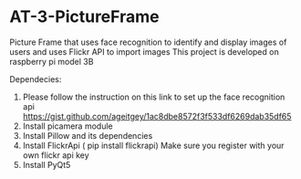 # AT-3-PictureFrame
Picture Frame that uses face recognition to identify and display images of users and uses Flickr API to import images
This project is developed on raspberry pi model 3B

Dependecies:

1) Please follow the instruction on this link to set up the face recognition api  
https://gist.github.com/ageitgey/1ac8dbe8572f3f533df6269dab35df65
2) Install picamera module
3) Install Pillow and its dependencies
4) Install FlickrApi ( pip install flickrapi) 
Make sure you register with your own flickr api key
5) Install PyQt5
